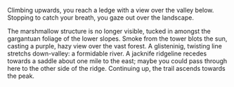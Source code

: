 Climbing upwards, you reach a ledge with a view over the valley below. Stopping to catch your breath, you gaze out over the landscape.

The marshmallow structure is no longer visible, tucked in amongst the gargantuan foliage of the lower slopes. Smoke from the tower blots the sun, casting a purple, hazy view over the vast forest. A glisteninig, twisting line stretchs down-valley: a formidable river. A jacknife ridgeline recedes towards a saddle about one mile to the east; maybe you could pass through here to the other side of the ridge. Continuing up, the trail ascends towards the peak.